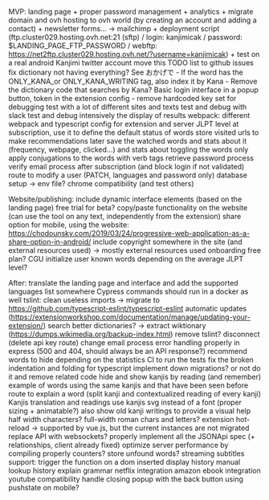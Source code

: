 MVP:
    landing page
        + proper password management
        + analytics
        + migrate domain and ovh hosting to ovh world (by creating an account and adding a contact)
        + newsletter forms... -> mailchimp
        + deployment script (ftp.cluster029.hosting.ovh.net:21 (sftp) / login: kanjimicak / password: $LANDING_PAGE_FTP_PASSWORD / webftp: https://net2ftp.cluster029.hosting.ovh.net/?username=kanjimicak)
        + test on a real android
    Kanjimi twitter account
    move this TODO list to github issues
    fix dictionary not having everything? See おかげで
        - If the word has the ONLY_KANA_or ONLY_KANA_WRITING tag, also index it by Kana
        - Remove the dictionary code that searches by Kana?
    Basic login interface in a popup button, token in the extension config
        - remove hardcoded key set for debugging
    test with a lot of different sites and texts
    test and debug with slack
    test and debug intensively the display of results
    webpack: different webpack and typescript config for extension and server
    JLPT level at subscription, use it to define the default status of words
    store visited urls to make recommendations later
    save the watched words and stats about it (frequency, webpage, clicked...) and stats about toggling the words
    only apply conjugations to the words with verb tags
    retrieve password process
    verify email process after subscription (and block login if not validated)
    route to modify a user (PATCH, languages and password only)
    database setup -> env file?
    chrome compatibility (and test others)

Website/publishing:
    include dynamic interface elements (based on the landing page)
    free trial for beta?
    copy/paste functionality on the website (can use the tool on any text, independently from the extension)
    share option for mobile, using the website: https://chodounsky.com/2019/03/24/progressive-web-application-as-a-share-option-in-android/
    include copyright somewhere in the site (and external resources used) -> mostly external resources used
    onboarding
    free plan?
    CGU
    initialize user known words depending on the average JLPT level?

After:
    translate the landing page and interface and add the supported languages list somewhere
    Cypress commands should run in a docker as well
    tslint: clean useless imports -> migrate to https://github.com/typescript-eslint/typescript-eslint
    automatic updates (https://extensionworkshop.com/documentation/manage/updating-your-extension/)
    search better dictionaries? -> extract wiktionary (https://dumps.wikimedia.org/backup-index.html)
    remove tslint?
    disconnect (delete api key route)
    change email process
    error handling properly in express (500 and 404, should always be an API response?)
    recommend words to hide depending on the statistics
    CI to run the tests
    fix the broken indentation and folding for typescript
    implement down migrations? or not do it and remove related code
    hide and show kanjis by reading (and remember)
    example of words using the same kanjis and that have been seen before
    route to explain a word (split kanji and contextualized reading of every kanji)
    Kanjis translation and readings
    use kanjis svg instead of a font (proper sizing + animatable?)
    also show old kanji writings to provide a visual help
    half width characters? full-width roman chars and letters?
    extension hot-reload -> supported by vue.js, but the current instances are not migrated
    replace API with websockets?
    properly implement all the JSONApi spec (+ relationships, client already fixed)
    optimize server performance by compiling properly
    counters?
    store unfound words?
    streaming subtitles support: trigger the function on a dom inserted
    display history
    manual lookup history
    explain grammar
    netflix integration
    amazon ebook integration
    youtube compatibility
    handle closing popup with the back button using pushstate on mobile?
